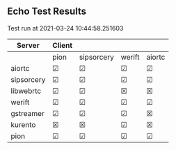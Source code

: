 ## Echo Test Results

Test run at 2021-03-24 10:44:58.251603

| Server     | Client   |            |          |          |
| ---------- | -------- | ---------- | -------- | -------- |
|            | pion     | sipsorcery | werift   | aiortc   |
| aiortc     | &#9745;  | &#9745;    | &#9745;  | &#9745;  |
| sipsorcery | &#9745;  | &#9745;    | &#9745;  | &#9745;  |
| libwebrtc  | &#9745;  | &#9745;    | &#x2612; | &#x2612; |
| werift     | &#9745;  | &#9745;    | &#9745;  | &#9745;  |
| gstreamer  | &#9745;  | &#9745;    | &#9745;  | &#x2612; |
| kurento    | &#x2612; | &#x2612;   | &#9745;  | &#x2612; |
| pion       | &#9745;  | &#9745;    | &#9745;  | &#9745;  |
